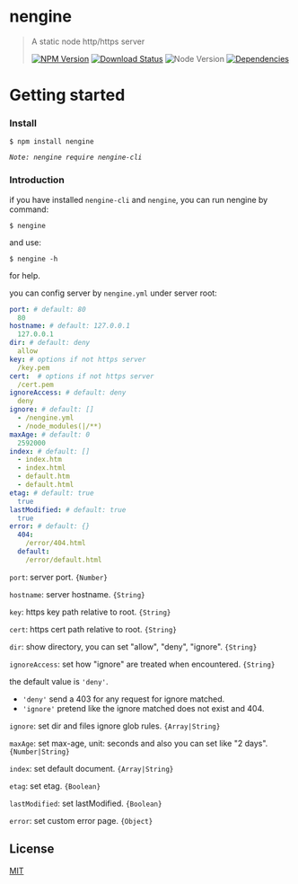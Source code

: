 # nengine

>A static node http/https server
>
>[![NPM Version][npm-image]][npm-url]
>[![Download Status][download-image]][npm-url]
>![Node Version][node-image]
>[![Dependencies][david-image]][david-url]

Getting started
==========

### Install

```shell
$ npm install nengine
```

*`Note: nengine require nengine-cli`*

### Introduction

if you have installed `nengine-cli` and `nengine`, you can run nengine by command:

```shell
$ nengine
```

and use:

```shell
$ nengine -h
```

for help.

you can config server by `nengine.yml` under server root:
```yml
port: # default: 80
  80
hostname: # default: 127.0.0.1
  127.0.0.1
dir: # default: deny
  allow
key: # options if not https server
  /key.pem
cert:  # options if not https server
  /cert.pem
ignoreAccess: # default: deny
  deny
ignore: # default: []
  - /nengine.yml
  - /node_modules(|/**)
maxAge: # default: 0
  2592000
index: # default: []
  - index.htm
  - index.html
  - default.htm
  - default.html
etag: # default: true
  true
lastModified: # default: true
  true
error: # default: {}
  404:
    /error/404.html
  default:
    /error/default.html
```

`port`: server port. `{Number}`

`hostname`: server hostname. `{String}`

`key`: https key path relative to root. `{String}`

`cert`: https cert path relative to root. `{String}`

`dir`: show directory, you can set "allow", "deny", "ignore". `{String}`

`ignoreAccess`: set how "ignore" are treated when encountered. `{String}`

  the default value is `'deny'`.

  - `'deny'` send a 403 for any request for ignore matched.
  - `'ignore'` pretend like the ignore matched does not exist and 404.

`ignore`: set dir and files ignore glob rules. `{Array|String}`

`maxAge`: set max-age, unit: seconds and also you can set like "2 days". `{Number|String}`

`index`: set default document. `{Array|String}`

`etag`: set etag. `{Boolean}`

`lastModified`: set lastModified. `{Boolean}`

`error`: set custom error page. `{Object}`

## License

[MIT](LICENSE)

[david-image]: http://img.shields.io/david/nuintun/nengine.svg?style=flat-square
[david-url]: https://david-dm.org/nuintun/nengine
[node-image]: http://img.shields.io/node/v/nengine.svg?style=flat-square
[npm-image]: http://img.shields.io/npm/v/nengine.svg?style=flat-square
[npm-url]: https://www.npmjs.org/package/nengine
[download-image]: http://img.shields.io/npm/dm/nengine.svg?style=flat-square
